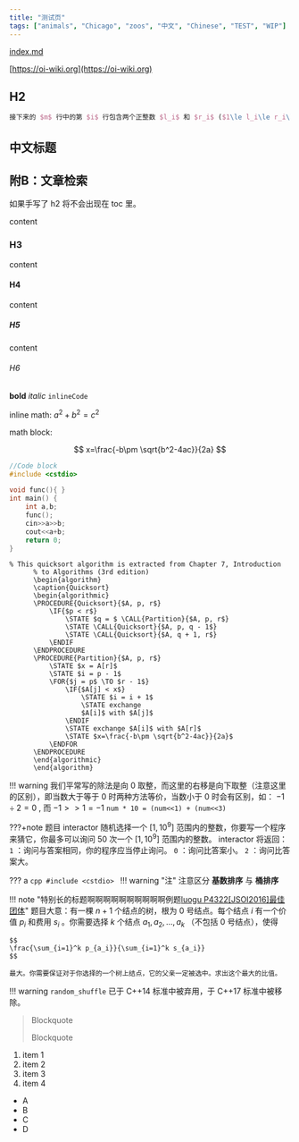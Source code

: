 ```yaml
---
title: "测试页"
tags: ["animals", "Chicago", "zoos", "中文", "Chinese", "TEST", "WIP"]
---
```


[index.md](./index.md)

[https://oi-wiki.org](https://oi-wiki.org)

## H2


```latex
接下来的 $m$ 行中的第 $i$ 行包含两个正整数 $l_i$ 和 $r_i$ ($1\le l_i\le r_i\le n$)，表示第 $i$ 次操作在区间 $[l_i,r_i]$ 上进行。
```


## 中文标题

<h2 id = "index"> 附B：文章检索 </h2>

如果手写了 h2 将不会出现在 toc 里。

content

### H3

content

#### H4

content

##### H5

content

###### H6

**bold** *italic* `inlineCode`

inline math: $a^2+b^2=c^2$

math block:

$$
x=\frac{-b\pm \sqrt{b^2-4ac}}{2a}
$$

```cpp
//Code block
#include <cstdio>

void func(){ }
int main() {
    int a,b;
    func();
    cin>>a>>b;
    cout<<a+b;
    return 0;
}
```

```pseudo
% This quicksort algorithm is extracted from Chapter 7, Introduction 
      % to Algorithms (3rd edition) 
      \begin{algorithm}
      \caption{Quicksort}
      \begin{algorithmic}
      \PROCEDURE{Quicksort}{$A, p, r$}
          \IF{$p < r$} 
              \STATE $q = $ \CALL{Partition}{$A, p, r$}
              \STATE \CALL{Quicksort}{$A, p, q - 1$}
              \STATE \CALL{Quicksort}{$A, q + 1, r$}
          \ENDIF
      \ENDPROCEDURE
      \PROCEDURE{Partition}{$A, p, r$}
          \STATE $x = A[r]$
          \STATE $i = p - 1$
          \FOR{$j = p$ \TO $r - 1$}
              \IF{$A[j] < x$}
                  \STATE $i = i + 1$
                  \STATE exchange
                  $A[i]$ with $A[j]$
              \ENDIF
              \STATE exchange $A[i]$ with $A[r]$
              \STATE $x=\frac{-b\pm \sqrt{b^2-4ac}}{2a}$
          \ENDFOR
      \ENDPROCEDURE
      \end{algorithmic}
      \end{algorithm}
```

!!! warning
    我们平常写的除法是向 0 取整，而这里的右移是向下取整（注意这里的区别），即当数大于等于 0 时两种方法等价，当数小于 0 时会有区别，如： $-1 \div 2 = 0$ , 而 $-1 >> 1 = -1$
 `num * 10 = (num<<1) + (num<<3)`

???+note 题目
    interactor 随机选择一个 $[1,10^9]$ 范围内的整数，你要写一个程序来猜它，你最多可以询问 $50$ 次一个 $[1,10^9]$ 范围内的整数。
    interactor 将返回：
     `1` ：询问与答案相同，你的程序应当停止询问。
     `0` ：询问比答案小。
     `2` ：询问比答案大。

??? a
    ```cpp
    #include <cstdio>
    ```
!!! warning "注"
    注意区分 **基数排序** 与 **桶排序**

!!! note "特别长的标题啊啊啊啊啊啊啊啊啊啊例题[luogu P4322\[JSOI2016\]最佳团体](https://www.luogu.org/problemnew/show/P4322)"
    题目大意：有一棵 $n+1$ 个结点的树，根为 $0$ 号结点。每个结点 $i$ 有一个价值 $p_i$ 和费用 $s_i$ 。你需要选择 $k$ 个结点 $a_1,a_2,\ldots,a_k$ （不包括 $0$ 号结点），使得

    $$
    \frac{\sum_{i=1}^k p_{a_i}}{\sum_{i=1}^k s_{a_i}}
    $$

    最大。你需要保证对于你选择的一个树上结点，它的父亲一定被选中。求出这个最大的比值。

!!! warning `random_shuffle` 已于 C++14 标准中被弃用，于 C++17 标准中被移除。

> Blockquote
>
> Blockquote

1. item 1
2. item 2
3. item 3
4. item 4


- A
- B
- C
- D
